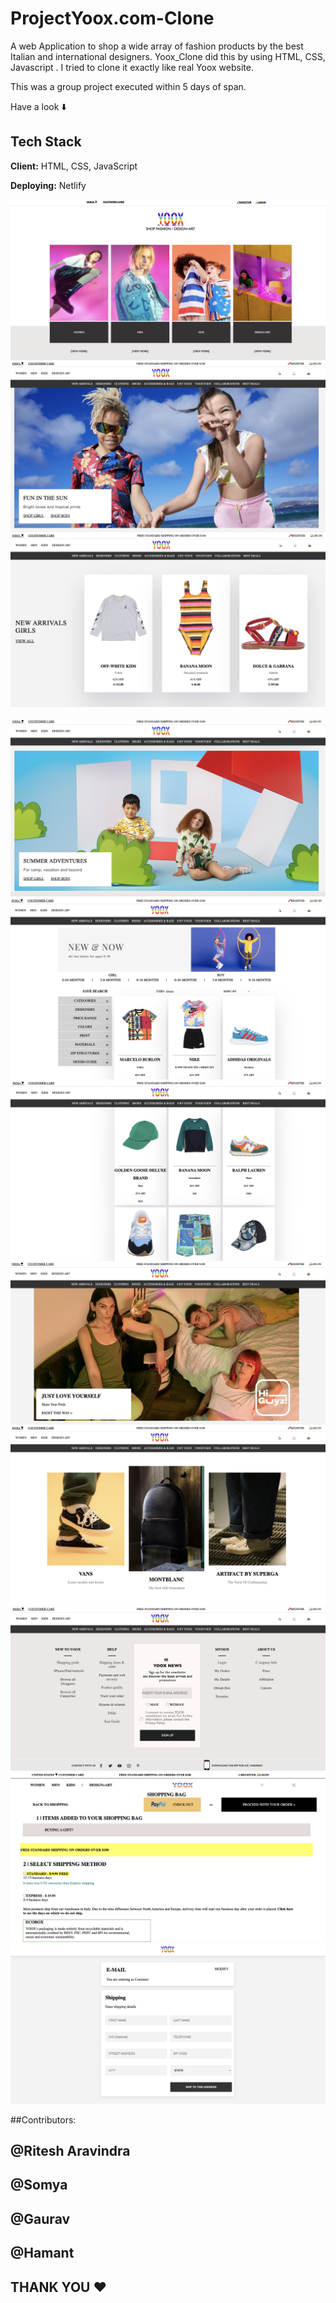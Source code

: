 # ProjectYoox.com-Clone
A web Application to shop a wide array of fashion products by the best Italian and international designers. Yoox_Clone did this by using HTML, CSS, Javascript . I tried to clone it exactly like real Yoox website.

This was a group project executed within 5 days of span.


Have a look ⬇️



## Tech Stack

**Client:** HTML, CSS, JavaScript

**Deploying:** Netlify
<br>

<img src="/images/img1.png" alt="">

<br>

<img src="/images/img2.png" alt="">

<br>
<img src="/images/img3.png" alt="">

<br>
<img src="/images/img4.png" alt="">

<br>
<img src="/images/img5.png" alt="">

<br>
<img src="/images/img6.png" alt="">

<br>
<img src="/images/img7.png" alt="">

<br>
<img src="/images/img8.png" alt="">

<br>
<img src="/images/img9.png" alt="">

<br>
<img src="/images/img10.png" alt="">

<br>
<img src="/images/img11.png" alt="">

<br>
<img src="/images/img12.png" alt="">

<br>


##Contributors:
## @Ritesh Aravindra
## @Somya
## @Gaurav
## @Hamant



## THANK YOU ❤️
